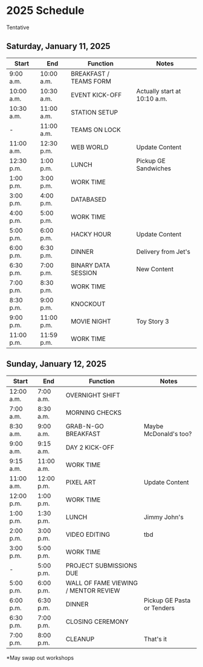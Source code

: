 # 2025 Schedule
Tentative

## Saturday, January 11, 2025

| Start | End | Function | Notes |
|-|-|-|-|
| 9:00 a.m. | 10:00 a.m. | BREAKFAST / TEAMS FORM | |
| 10:00 a.m. | 10:30 a.m. | EVENT KICK-OFF | Actually start at 10:10 a.m. |
| 10:30 a.m. | 11:00 a.m. | STATION SETUP | |
| - | 11:00 a.m. | TEAMS ON LOCK | |
| 11:00 a.m. | 12:30 p.m. | WEB WORLD | Update Content |
| 12:30 p.m. | 1:00 p.m. | LUNCH | Pickup GE Sandwiches |
| 1:00 p.m. | 3:00 p.m. | WORK TIME | |
| 3:00 p.m. | 4:00 p.m. | DATABASED |   |
| 4:00 p.m. | 5:00 p.m. | WORK TIME | |
| 5:00 p.m. | 6:00 p.m. | HACKY HOUR | Update Content |
| 6:00 p.m. | 6:30 p.m. | DINNER | Delivery from Jet's |
| 6:30 p.m. | 7:00 p.m. | BINARY DATA SESSION | New Content |
| 7:00 p.m. | 8:30 p.m. | WORK TIME | |
| 8:30 p.m. | 9:00 p.m. | KNOCKOUT | |
| 9:00 p.m. | 11:00 p.m. | MOVIE NIGHT | Toy Story 3 |
| 11:00 p.m. | 11:59 p.m. | WORK TIME | |

## Sunday, January 12, 2025

| Start | End | Function | Notes |
|-|-|-|-|
| 12:00 a.m. | 7:00 a.m. | OVERNIGHT SHIFT | |
| 7:00 a.m. | 8:30 a.m. | MORNING CHECKS | |
| 8:30 a.m. | 9:00 a.m. | GRAB-N-GO BREAKFAST | Maybe McDonald's too? |
| 9:00 a.m. | 9:15 a.m. | DAY 2 KICK-OFF | |
| 9:15 a.m. | 11:00 a.m. | WORK TIME | |
| 11:00 a.m. | 12:00 p.m. | PIXEL ART | Update Content |
| 12:00 p.m. | 1:00 p.m. | WORK TIME | |
| 1:00 p.m. | 1:30 p.m. | LUNCH | Jimmy John's |
| 2:00 p.m. | 3:00 p.m. | VIDEO EDITING | tbd |
| 3:00 p.m. | 5:00 p.m. | WORK TIME | |
| - | 5:00 p.m. | PROJECT SUBMISSIONS DUE | |
| 5:00 p.m. | 6:00 p.m. | WALL OF FAME VIEWING / MENTOR REVIEW | |
| 6:00 p.m. | 6:30 p.m. | DINNER | Pickup GE Pasta or Tenders |
| 6:30 p.m. | 7:00 p.m. | CLOSING CEREMONY | |
| 7:00 p.m. | 8:00 p.m. | CLEANUP | That's it |

*May swap out workshops

